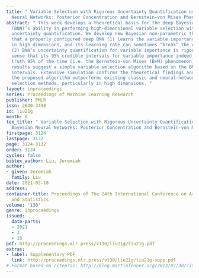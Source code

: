 ```yaml
---
title: " Variable Selection with Rigorous Uncertainty Quantification using Deep Bayesian
  Neural Networks: Posterior Concentration and Bernstein-von Mises Phenomenon "
abstract: " This work develops a theoretical basis for the deep Bayesian neural network
  (BNN)’s ability in performing high-dimensional variable selection with rigorous
  uncertainty quantification. We develop new Bayesian non-parametric theorems to show
  that a properly configured deep BNN (1) learns the variable importance effectively
  in high dimensions, and its learning rate can sometimes “break” the curse of dimensionality.
  (2) BNN’s uncertainty quantification for variable importance is rigorous, in the
  sense that its 95% credible intervals for variable importance indeed covers the
  truth 95% of the time (i.e. the Bernstein-von Mises (BvM) phenomenon). The theoretical
  results suggest a simple variable selection algorithm based on the BNN’s credible
  intervals. Extensive simulation confirms the theoretical findings and shows that
  the proposed algorithm outperforms existing classic and neural-network-based variable
  selection methods, particularly in high dimensions. "
layout: inproceedings
series: Proceedings of Machine Learning Research
publisher: PMLR
issn: 2640-3498
id: liu21g
month: 0
tex_title: " Variable Selection with Rigorous Uncertainty Quantification using Deep
  Bayesian Neural Networks: Posterior Concentration and Bernstein-von Mises Phenomenon "
firstpage: 3124
lastpage: 3132
page: 3124-3132
order: 3124
cycles: false
bibtex_author: Liu, Jeremiah
author:
- given: Jeremiah
  family: Liu
date: 2021-03-18
address:
container-title: Proceedings of The 24th International Conference on Artificial Intelligence
  and Statistics
volume: '130'
genre: inproceedings
issued:
  date-parts:
  - 2021
  - 3
  - 18
pdf: http://proceedings.mlr.press/v130/liu21g/liu21g.pdf
extras:
- label: Supplementary PDF
  link: http://proceedings.mlr.press/v130/liu21g/liu21g-supp.pdf
# Format based on citeproc: http://blog.martinfenner.org/2013/07/30/citeproc-yaml-for-bibliographies/
---
```

